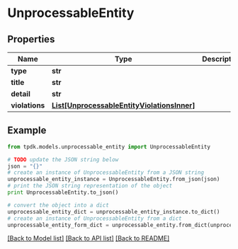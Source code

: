 # UnprocessableEntity


## Properties
Name | Type | Description | Notes
------------ | ------------- | ------------- | -------------
**type** | **str** |  | [optional] 
**title** | **str** |  | [optional] 
**detail** | **str** |  | [optional] 
**violations** | [**List[UnprocessableEntityViolationsInner]**](UnprocessableEntityViolationsInner.md) |  | [optional] 

## Example

```python
from tpdk.models.unprocessable_entity import UnprocessableEntity

# TODO update the JSON string below
json = "{}"
# create an instance of UnprocessableEntity from a JSON string
unprocessable_entity_instance = UnprocessableEntity.from_json(json)
# print the JSON string representation of the object
print UnprocessableEntity.to_json()

# convert the object into a dict
unprocessable_entity_dict = unprocessable_entity_instance.to_dict()
# create an instance of UnprocessableEntity from a dict
unprocessable_entity_form_dict = unprocessable_entity.from_dict(unprocessable_entity_dict)
```
[[Back to Model list]](../README.md#documentation-for-models) [[Back to API list]](../README.md#documentation-for-api-endpoints) [[Back to README]](../README.md)


